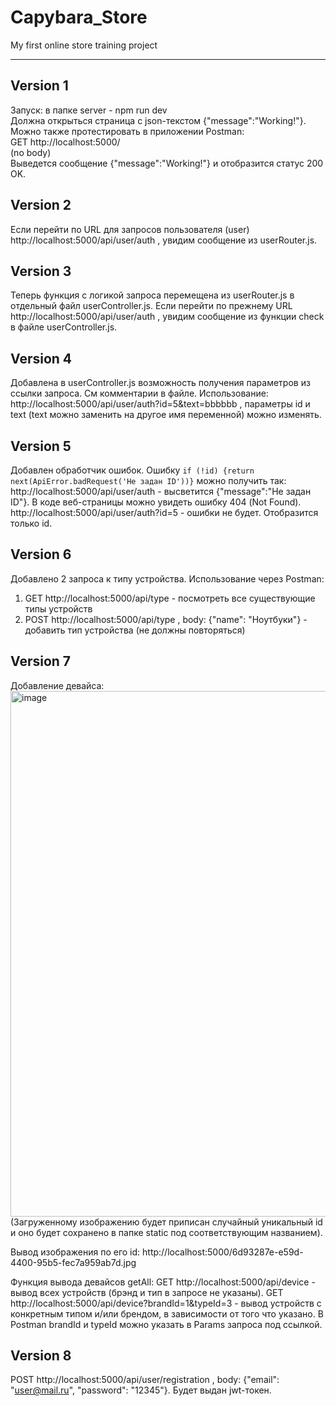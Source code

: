 # Capybara_Store
My first online store training project

---

## Version 1
Запуск: в папке server - npm run dev  
Должна открыться страница с json-текстом {"message":"Working!"}.  
Можно также протестировать в приложении Postman:  
GET http://localhost:5000/  
(no body)  
Выведется сообщение {"message":"Working!"} и отобразится статус 200 OK.

## Version 2
Если перейти по URL для запросов пользователя (user)  http://localhost:5000/api/user/auth , увидим сообщение из userRouter.js.

## Version 3
Теперь функция с логикой запроса перемещена из userRouter.js в отдельный файл userController.js. Если перейти по прежнему URL  http://localhost:5000/api/user/auth , увидим сообщение из функции check в файле userController.js.

## Version 4
Добавлена в userController.js возможность получения параметров из ссылки запроса. См комментарии в файле. 
Использование:  http://localhost:5000/api/user/auth?id=5&text=bbbbbb  , параметры id и text (text можно заменить на другое имя переменной) можно изменять.

## Version 5
Добавлен обработчик ошибок. Ошибку  `if (!id) {return next(ApiError.badRequest('Не задан ID'))}`  можно получить так:  
http://localhost:5000/api/user/auth - высветится {"message":"Не задан ID"}. В коде веб-страницы можно увидеть ошибку 404 (Not Found).
http://localhost:5000/api/user/auth?id=5 - ошибки не будет. Отобразится только id.

## Version 6
Добавлено 2 запроса к типу устройства. Использование через Postman:
1. GET http://localhost:5000/api/type - посмотреть все существующие типы устройств
2. POST http://localhost:5000/api/type , body: {"name": "Ноутбуки"} - добавить тип устройства (не должны повторяться)

## Version 7
Добавление девайса:  
<img width="841" alt="image" src="https://github.com/user-attachments/assets/015a3a36-08b1-456a-8347-8a0150c97cfb">  
(Загруженному изображению будет приписан случайный уникальный id и оно будет сохранено в папке static под соответствующим названием).  

Вывод изображения по его id: http://localhost:5000/6d93287e-e59d-4400-95b5-fec7a959ab7d.jpg

Функция вывода девайсов getAll:
GET http://localhost:5000/api/device - вывод всех устройств (брэнд и тип в запросе не указаны).
GET http://localhost:5000/api/device?brandId=1&typeId=3 - вывод устройств с конкретным типом и/или брендом, в зависимости от того что указано. В Postman brandId и typeId можно указать в Params запроса под ссылкой.

## Version 8
POST http://localhost:5000/api/user/registration , body: {"email": "user@mail.ru", "password": "12345"}. Будет выдан jwt-токен.



